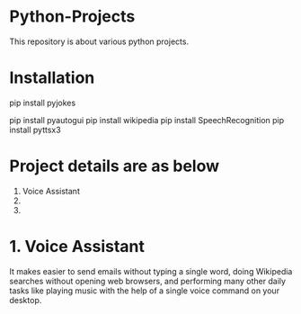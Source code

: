 # Python-Projects
This repository is about various python projects.
# Installation
pip install pyjokes

pip install pyautogui
pip install wikipedia
pip install SpeechRecognition
pip install pyttsx3
# Project details are as below
1. Voice Assistant
2. 
3. 

# 1. Voice Assistant
It makes easier to send emails without typing a single word, doing Wikipedia searches without opening web browsers, and performing many other daily tasks like playing music with the help of a single voice command on your desktop.
